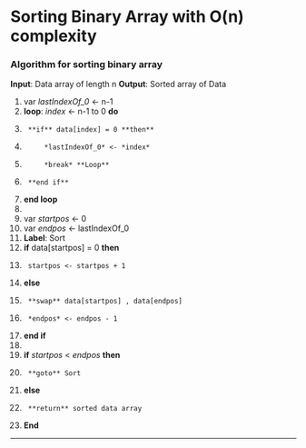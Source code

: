 # Sorting Binary Array with O(n) complexity


### Algorithm for sorting binary array
**Input**: Data array of length n
**Output**: Sorted array of Data

1. var *lastIndexOf_0* <- n-1 
2. **loop**: *index* <- n-1 to 0 **do**
3. 		**if** data[index] = 0 **then**
4. 			*lastIndexOf_0* <- *index*
5.			*break* **Loop**
6.		**end if**
7.	**end loop**	
8. 
9. var *startpos* <- 0
0. var *endpos* <- lastIndexOf_0
1. **Label**: Sort
2. **if** data[startpos] = 0 **then**
3. 		startpos <- startpos + 1
4. **else**
5. 		**swap** data[startpos] , data[endpos]
6. 		*endpos* <- endpos - 1
7. **end if**
8.
9. **if** *startpos* < *endpos* **then**
0. 		**goto** Sort
1. **else**
2. 		**return** sorted data array
3. **End**

------

